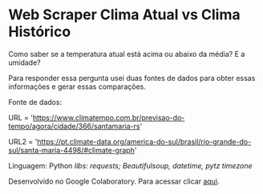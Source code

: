 # Web Scraper Clima Atual vs Clima Histórico

Como saber se a temperatura atual está acima ou abaixo da média? E a umidade?

Para responder essa pergunta usei duas fontes de dados para obter essas informações e gerar essas comparações.

Fonte de dados:

URL = 'https://www.climatempo.com.br/previsao-do-tempo/agora/cidade/366/santamaria-rs'

URL2 = 'https://pt.climate-data.org/america-do-sul/brasil/rio-grande-do-sul/santa-maria-4498/#climate-graph'


Linguagem: Python
_libs: requests; Beautifulsoup, datetime, pytz timezone_

Desenvolvido no Google Colaboratory. Para acessar clicar [aqui](https://github.com/ferkrum/web-scraper-clima-atual-vc-clima-historico/blob/main/Web_Scraper_Clima_Atual_vs_Clima_Hist%C3%B3rico.ipynb). 
